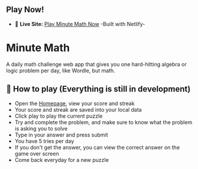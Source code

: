 ## Play Now!
- 🔗 **Live Site:** [Play Minute Math Now](https://minutemath.netlify.app) -Built with Netlify-

# Minute Math

A daily math challenge web app that gives you one hard-hitting algebra or logic problem per day, like Wordle, but math.

## 🚀 How to play (Everything is still in development)
- Open the [Homepage](https://minutemath.netlify.app), view your score and streak
- Your score and streak are saved into your local data
- Click play to play the current puzzle
- Try and complete the problem, and make sure to know what the problem is asking you to solve
- Type in your answer and press submit
- You have 5 tries per day
- If you don't get the answer, you can view the correct answer on the game over screen
- Come back everyday for a new puzzle

